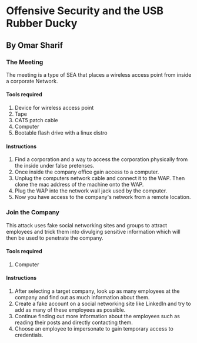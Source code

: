 # Offensive Security and the USB Rubber Ducky
## By Omar Sharif

### The Meeting
The meeting is a type of SEA that places a wireless access point from inside a corporate Network. <br />

#### Tools required
1. Device for wireless access point <br />
2. Tape <br />
3. CAT5 patch cable <br />
4. Computer <br />
5. Bootable flash drive with a linux distro <br />

#### Instructions
1. Find a corporation and a way to access the corporation physically from the inside under false pretenses. <br />
2. Once inside the company office gain access to a computer. <br />
3. Unplug the computers network cable and connect it to the WAP. Then clone the mac address of the machine onto the WAP. <br />
4. Plug the WAP into the network wall jack used by the computer. <br />
5. Now you have access to the company's network from a remote location. <br />

### Join the Company
This attack uses fake social networking sites and groups to attract employees and trick them into divulging sensitive information which will then be used to penetrate the company. 

#### Tools required
1. Computer <br />

#### Instructions
1. After selecting a target company, look up as many employees at the company and find out as much information about them. <br />
2. Create a fake account on a social networking site like LinkedIn and try to add as many of these employees as possible. <br />
3. Continue finding out more information about the employees such as reading their posts and directly contacting them. 
4. Choose an employee to impersonate to gain temporary access to credentials. 
